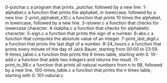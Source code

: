 0-putchar.c
a program that prints _putchar, followed by a new line.
1-alphabet.c
a  function that prints the alphabet, in lowercase, followed by a new line.
2-print_alphabet_x10.c
a function that prints 10 times the alphabet, in lowercase, followed by a new line.
3-islower.c
a function that checks for lowercase character.
4-isalpha.c
a function that checks for alphabetic character.
5-sign.c
a function that prints the sign of a number.
6-abs.c
a function that computes the absolute value of an integer.
7-print_last_digit.c
a function that prints the last digit of a number.
8-24_hours.c
a function that prints every minute of the day of Jack Bauer, starting from 00:00 to 23:59.
9-times_table.c
 a function that prints the 9 times table, starting with 0.
10-add.c
a function that adds two integers and returns the result.
11-print_to_98.c
a function that prints all natural numbers from n to 98, followed by a new line.
100-times_table.c
a function that prints the n times table, starting with 0.
101-natural.c

